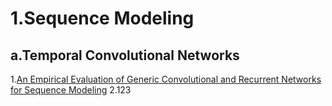 
1.Sequence Modeling
==
a.Temporal Convolutional Networks
---
1.[An Empirical Evaluation of Generic Convolutional and Recurrent Networks
for Sequence Modeling](http://cn.arxiv.org/pdf/1803.01271v2)
    2.123
